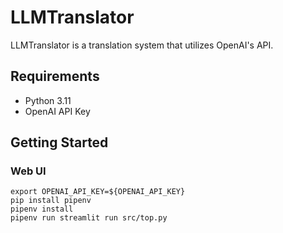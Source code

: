 LLMTranslator
===

LLMTranslator is a translation system that utilizes OpenAI's API.

## Requirements
- Python 3.11
- OpenAI API Key

## Getting Started

### Web UI

``` shell
export OPENAI_API_KEY=${OPENAI_API_KEY}
pip install pipenv
pipenv install
pipenv run streamlit run src/top.py
```
